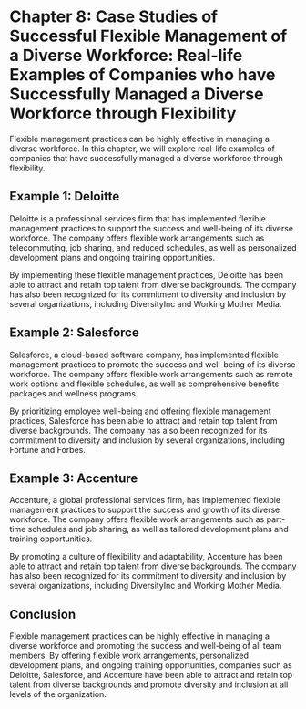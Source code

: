 Chapter 8: Case Studies of Successful Flexible Management of a Diverse Workforce: Real-life Examples of Companies who have Successfully Managed a Diverse Workforce through Flexibility
=======================================================================================================================================================================================

Flexible management practices can be highly effective in managing a diverse workforce. In this chapter, we will explore real-life examples of companies that have successfully managed a diverse workforce through flexibility.

Example 1: Deloitte
-------------------

Deloitte is a professional services firm that has implemented flexible management practices to support the success and well-being of its diverse workforce. The company offers flexible work arrangements such as telecommuting, job sharing, and reduced schedules, as well as personalized development plans and ongoing training opportunities.

By implementing these flexible management practices, Deloitte has been able to attract and retain top talent from diverse backgrounds. The company has also been recognized for its commitment to diversity and inclusion by several organizations, including DiversityInc and Working Mother Media.

Example 2: Salesforce
---------------------

Salesforce, a cloud-based software company, has implemented flexible management practices to promote the success and well-being of its diverse workforce. The company offers flexible work arrangements such as remote work options and flexible schedules, as well as comprehensive benefits packages and wellness programs.

By prioritizing employee well-being and offering flexible management practices, Salesforce has been able to attract and retain top talent from diverse backgrounds. The company has also been recognized for its commitment to diversity and inclusion by several organizations, including Fortune and Forbes.

Example 3: Accenture
--------------------

Accenture, a global professional services firm, has implemented flexible management practices to support the success and growth of its diverse workforce. The company offers flexible work arrangements such as part-time schedules and job sharing, as well as tailored development plans and training opportunities.

By promoting a culture of flexibility and adaptability, Accenture has been able to attract and retain top talent from diverse backgrounds. The company has also been recognized for its commitment to diversity and inclusion by several organizations, including DiversityInc and Working Mother Media.

Conclusion
----------

Flexible management practices can be highly effective in managing a diverse workforce and promoting the success and well-being of all team members. By offering flexible work arrangements, personalized development plans, and ongoing training opportunities, companies such as Deloitte, Salesforce, and Accenture have been able to attract and retain top talent from diverse backgrounds and promote diversity and inclusion at all levels of the organization.
